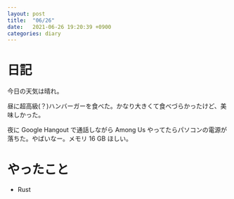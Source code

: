 ```yaml
---
layout: post
title:  "06/26"
date:   2021-06-26 19:20:39 +0900
categories: diary
---
```

# 日記

今日の天気は晴れ。

昼に超高級(？)ハンバーガーを食べた。かなり大きくて食べづらかったけど、美味しかった。

夜に Google Hangout で通話しながら Among Us やってたらパソコンの電源が落ちた。やばいなー。メモリ 16 GB ほしい。

# やったこと

- Rust